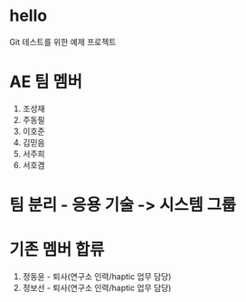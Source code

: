 # hello

Git 테스트를 위한 예제 프로젝트

# AE 팀 멤버

1. 조성재
2. 주동필
3. 이호준
4. 김믿음
5. 서주희
6. 서호겸

# 팀 분리 - 응용 기술 -> 시스템 그룹

# 기존 멤버 합류

1. 정동윤 - 퇴사(연구소 인력/haptic 업무 담당)
2. 정보선 - 퇴사(연구소 인력/haptic 업무 담당)
